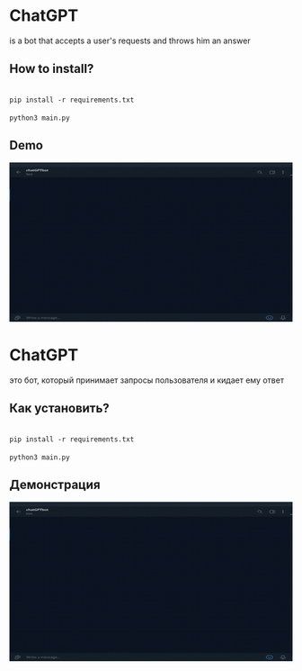 # ChatGPT 

is a bot that accepts a user's requests and throws him an answer 

## How to install? 

```commandline

pip install -r requirements.txt

python3 main.py
```

## Demo

![](https://github.com/twers1/chatGPT-bot/blob/main/gif/demogpt.gif)

# ChatGPT

это бот, который принимает запросы пользователя и кидает ему ответ 

## Как установить?

```commandline

pip install -r requirements.txt

python3 main.py
```

## Демонстрация 

![](https://github.com/twers1/chatGPT-bot/blob/main/gif/demogpt.gif)
